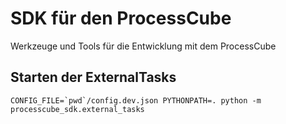 # SDK für den ProcessCube

Werkzeuge und Tools für die Entwicklung mit dem ProcessCube


## Starten der ExternalTasks

```shell
CONFIG_FILE=`pwd`/config.dev.json PYTHONPATH=. python -m processcube_sdk.external_tasks
```
